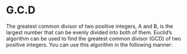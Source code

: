 # G.C.D

The greatest common divisor of two positive integers, A and B, is the largest number that can be evenly divided into both of them. 
Euclid’s algorithm can be used to find the greatest common divisor (GCD) of two positive integers. 
You can use this algorithm in the following manner:
